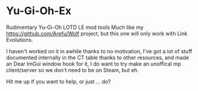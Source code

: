 # Yu-Gi-Oh-Ex

Rudimentary Yu-Gi-Oh LOTD LE mod tools
Much like my https://github.com/Arefu/Wolf project, but this one will only work with Link Evolutions.

I haven't worked on it in awhile thanks to no motivation, I've got a lot of stuff documented internally in the CT table thanks to other resources, and made an Dear ImGui window hook for it, I do want to try make an unoffical mp client/server so we don't need to be on Steam, but eh.

Hit me up if you want to help, or just ... do?
